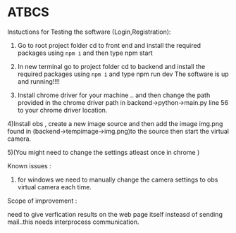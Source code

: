 # ATBCS

Instuctions for Testing the software (Login,Registration):
1) Go to root project folder cd to front end and install the required packages using ```npm i``` and then type npm start 
2) In new terminal go to project folder cd to backend and install the required packages using ```npm i``` and type npm run dev
 The software is up and running!!!!
 
3) Install chrome driver for your machine .. and then change the path provided in the chrome driver path in backend->python->main.py  line 56 to your chrome driver location.

4)Install obs , create a new image source and then add the image img.png found in (backend->tempimage->img.png)to the source then start the virtual camera.

5)(You might need to change the settings atleast once in chrome )

Known issues :

1) for windows we need to manually change the camera settings to obs virtual camera  each time.


Scope of improvement :

need to give verfication results on the web page itself insteasd of sending mail..this needs interprocess communication.



 
 
 
 

